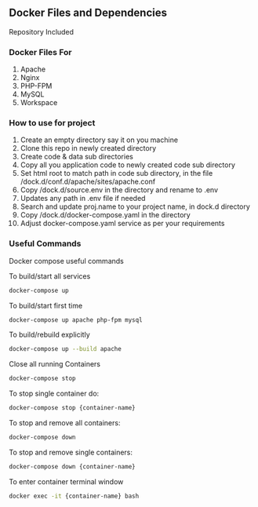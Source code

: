 ## Docker Files and Dependencies

Repository Included

### Docker Files For

1. Apache
2. Nginx
3. PHP-FPM
4. MySQL
5. Workspace

### How to use for project
1. Create an empty directory say it <R> on you machine
2. Clone this repo in newly created directory
3. Create code <C> & data <D> sub directories
4. Copy all you application code to newly created code sub directory
5. Set html root to match path in code sub directory, in the file /dock.d/conf.d/apache/sites/apache.conf 
6. Copy /dock.d/source.env in the <R> directory and rename to .env
7. Updates any path in .env file if needed
8. Search and update proj.name to your project name, in dock.d directory
9. Copy /dock.d/docker-compose.yaml in the <R> directory
10. Adjust docker-compose.yaml service as per your requirements


### Useful Commands

Docker compose useful commands
   
To build/start all services
```bash
docker-compose up
```
  
To build/start first time
```bash
docker-compose up apache php-fpm mysql
```

To build/rebuild explicitly
```bash
docker-compose up --build apache 
```

Close all running Containers
```bash
docker-compose stop
```

To stop single container do:
```bash
docker-compose stop {container-name}
```

To stop and remove all containers:
```bash
docker-compose down
```

To stop and remove single containers:
```bash
docker-compose down {container-name}
```

To enter container terminal window
```bash
docker exec -it {container-name} bash
```
